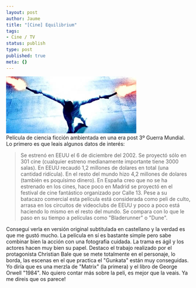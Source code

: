 ```yaml
---
layout: post
author: Jaume
title: "[Cine] Equilibrium"
tags:
- Cine / TV
status: publish
type: post
published: true
meta: {}
---
```

<img src="../images_posts/equilibrium.jpg" alt="Equilibrium" class="center"/><br />
Película de ciencia ficción ambientada en una era post 3º Guerra Mundial. Lo primero es que leais algunos datos de interés:
<blockquote>Se estrenó en EEUU el 6 de diciembre del 2002.
Se proyectó sólo en 301 cine (cualquier estreno medianamente importante tiene 3000 salas).
En EEUU recaudó 1,2 millones de dolares en total (una cantidad ridícula).
En el resto del mundo hizo 4,2 millones de dolares (también es poquísimo dinero).
En España creo que no se ha estrenado en los cines, hace poco en Madrid se proyectó en el festival de cine fantástico organizado por Calle 13.
Pese a su batacazo comercial esta película está considerada como peli de culto, arrasa en los circuitos de videoclubs de EEUU y poco a poco está haciendo lo mismo en el resto del mundo.
Se compara con lo que le paso en su tiempo a películas como "Bladerunner" o "Dune".</blockquote>

Conseguí verla en versión original subtitulada en castellano y la verdad es que me gustó mucho. La película en sí es bastante simple pero sabe combinar bien la acción con una fotografia cuidada. La trama es ágil y los actores hacen muy bien su papel. Destaco el trabajo realizado por el protagonista Christian Bale que se mete totalmente en el personaje, lo borda, las escenas en el que practica el "Gunkata" están muy conseguidas. Yo diría que es una merzla de "Matrix" (la primera) y el libro de George Orwell "1984".
No quiero contar más sobre la peli, es mejor que la veais. Ya me direis que os parece!

